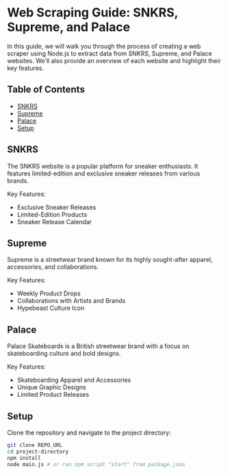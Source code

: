 # Web Scraping Guide: SNKRS, Supreme, and Palace

In this guide, we will walk you through the process of creating a web scraper using Node.js to extract data from SNKRS, Supreme, and Palace websites. We'll also provide an overview of each website and highlight their key features.

## Table of Contents

- [SNKRS](#snkrs)
- [Supreme](#supreme)
- [Palace](#palace)
- [Setup](#Setup)

## SNKRS

The SNKRS website is a popular platform for sneaker enthusiasts. It features limited-edition and exclusive sneaker releases from various brands.

Key Features:

- Exclusive Sneaker Releases
- Limited-Edition Products
- Sneaker Release Calendar

## Supreme

Supreme is a streetwear brand known for its highly sought-after apparel, accessories, and collaborations.

Key Features:

- Weekly Product Drops
- Collaborations with Artists and Brands
- Hypebeast Culture Icon

## Palace

Palace Skateboards is a British streetwear brand with a focus on skateboarding culture and bold designs.

Key Features:

- Skateboarding Apparel and Accessories
- Unique Graphic Designs
- Limited Product Releases

## Setup

Clone the repository and navigate to the project directory:

```bash
git clone REPO_URL
cd project-directory
npm install
node main.js # or run npm script "start" from package.json
